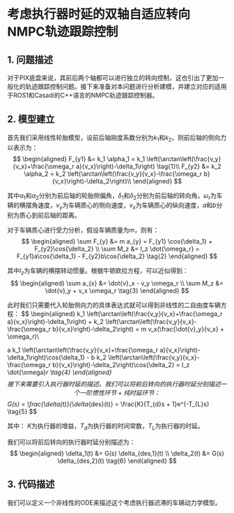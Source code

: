 # 考虑执行器时延的双轴自适应转向NMPC轨迹跟踪控制

## 1. 问题描述
对于PIX底盘来说，其前后两个轴都可以进行独立的转向控制，这也引出了更加一般化的轨迹跟踪控制问题。接下来准备对本问题进行分析建模，并建立对应的适用于ROS1和Casadi的C++语言的NMPC轨迹跟踪控制器。

## 2. 模型建立
首先我们采用线性轮胎模型，设前后轴刚度系数分别为$k_1$和$k_2$，则前后轴的侧向力以表示为：
$$
\begin{aligned}
F_{y1} &= k_1 \alpha_1 = k_1 \left(\arctan\left(\frac{v_y}{v_x}+\frac{\omega_r a}{v_x}\right)-\delta_1\right) \tag{1}\\ 
F_{y2} &= k_2 \alpha_2 = k_2 \left(\arctan\left(\frac{v_y}{v_x}-\frac{\omega_r b}{v_x}\right)-\delta_2\right)\\
\end{aligned}
$$

其中$\alpha_1$和$\alpha_2$分别为前后轴的轮胎侧偏角，$\delta_1$和$\delta_2$分别为前后轴的转向角，$\omega_r$为车辆的横摆角速度，$v_y$为车辆质心的侧向速度，$v_x$为车辆质心的纵向速度，$a$和$b$分别为质心到前后轴的距离。

对于车辆质心进行受力分析，假设车辆质量为$m$，则有：
$$
\begin{aligned}
\sum F_{y} &= m a_{y} = F_{y1} \cos{\delta_1} + F_{y2}\cos{\delta_2} \\
\sum M_z &= I_z \dot{\omega_r} = F_{y1}a\cos{\delta_1} - F_{y2}b\cos{\delta_2} \tag{2}
\end{aligned}
$$

其中$I_z$为车辆的横摆转动惯量。根据牛顿欧拉方程，可以近似得到：
$$
\begin{aligned}
\sum a_{x} &= \dot{v}_x - v_y \omega_r \\
\sum M_z &= \dot{v}_y + v_x \omega_r \tag{3}
\end{aligned}
$$

此时我们只需要代入轮胎侧向力的具体表达式就可以得到非线性的二自由度车辆方程：
$$
\begin{aligned}
k_1 \left(\arctan\left(\frac{v_y}{v_x}+\frac{\omega_r a}{v_x}\right)-\delta_1\right) + k_2 \left(\arctan\left(\frac{v_y}{v_x}-\frac{\omega_r b}{v_x}\right)-\delta_2\right) = m v_x(\frac{\dot{v}_y}{v_x} +  \omega_r)\\

a k_1 \left(\arctan\left(\frac{v_y}{v_x}+\frac{\omega_r a}{v_x}\right)-\delta_1\right)\cos{\delta_1} - b k_2 \left(\arctan\left(\frac{v_y}{v_x}-\frac{\omega_r b}{v_x}\right)-\delta_2\right)\cos{\delta_2} = I_z \dot{\omega}_r \tag{4}
\end{aligned}
$$
接下来需要引入执行器时延的描述。我们可以将前后转向的执行器时延分别描述一个一阶惯性环节+纯时延环节：
$$
G(s) = \frac{\delta(t)}{\delta_{des}(t)} = \frac{K}{T_{d}s + 1}e^{-T_{L}s} \tag{5}
$$

其中：
$K$为执行器的增益，$T_{d}$为执行器的时间常数，$T_{L}$为执行器的时延。

我们可以将前后转向的执行器时延分别描述为：
$$
\begin{aligned}
\delta_1(t) &= G(s) \delta_{des,1}(t) \\
\delta_2(t) &= G(s) \delta_{des,2}(t) \tag{6}
\end{aligned}
$$

## 3. 代码描述
我们可以定义一个非线性的ODE来描述这个考虑执行器迟滞的车辆动力学模型。

``` matlab

```